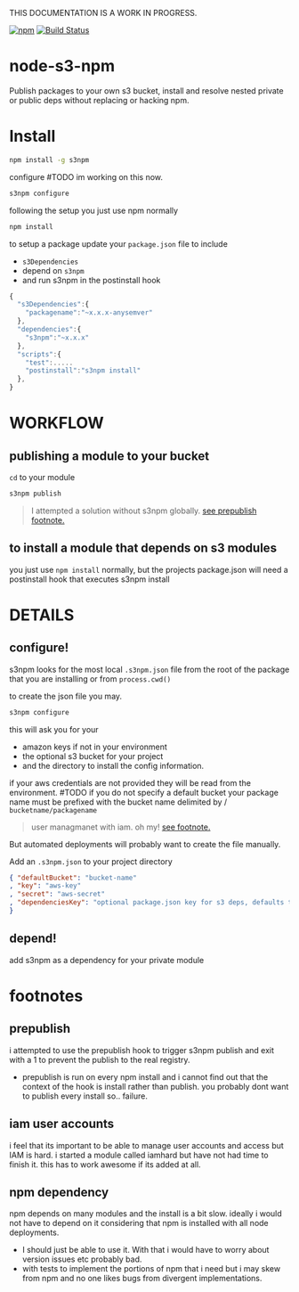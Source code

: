 THIS DOCUMENTATION IS A WORK IN PROGRESS.

[![npm](https://nodei.co/npm/s3npm.png)](https://nodei.co/npm/s3npm.png)
[![Build Status](https://travis-ci.org/soldair/node-s3-npm.png)](https://travis-ci.org/soldair/node-s3-npm)

node-s3-npm
===========

Publish packages to your own s3 bucket, install and resolve nested private or public deps without replacing or hacking npm.


Install
======

``` sh
npm install -g s3npm
```

configure #TODO im working on this now.

```sh
s3npm configure
```

following the setup you just use npm normally
```sh
npm install
```
to setup a package update your `package.json` file to include 
  - `s3Dependencies`
  - depend on `s3npm`
  - and run s3npm in the postinstall hook

```js
{
  "s3Dependencies":{
    "packagename":"~x.x.x-anysemver"
  },
  "dependencies":{
    "s3npm":"~x.x.x"
  },
  "scripts":{
    "test":.....
    "postinstall":"s3npm install"
  },
}
```

WORKFLOW
========

publishing a module to your bucket
----------------------------------

`cd` to your module
```sh
s3npm publish
````
> I attempted a solution without s3npm globally. <a href="#prepublish">see prepublish footnote.</a>

to install a module that depends on s3 modules
----------------------------------------------

you just use `npm install` normally, but the projects package.json will need a postinstall hook that executes s3npm install
 

DETAILS
=======

configure!
----------

s3npm looks for the most local `.s3npm.json` file from the root of the package that you are installing or from `process.cwd()`

to create the json file you may.

```sh
s3npm configure
```
this will ask you for your 
  - amazon keys if not in your environment 
  - the optional s3 bucket for your project 
  - and the directory to install the config information. 

if your aws credentials are not provided they will be read from the environment. #TODO 
if you do not specify a default bucket your package name must be prefixed with the bucket name delimited by / `bucketname/packagename`

> user managmanet with iam. oh my! <a href="#iam">see footnote.</a>

But automated deployments will probably want to create the file manually.

Add an `.s3npm.json` to your project directory
``` json
{ "defaultBucket": "bucket-name"
, "key": "aws-key"
, "secret": "aws-secret"
, "dependenciesKey": "optional package.json key for s3 deps, defaults to 's3Dependencies'"
}
```

depend!
-------

add s3npm as a dependency for your private module




footnotes
=========

<a name="prepublish"></a>
prepublish
----------
i attempted to use the prepublish hook to trigger s3npm publish and exit with a 1 to prevent the publish to the real registry.
  - prepublish is run on every npm install and i cannot find out that the context of the hook is install rather than publish. you probably dont want to publish every install so.. failure. 

<a name="iam"></a>
iam user accounts
-----------------
i feel that its important to be able to manage user accounts and access but IAM is hard. i started a module called iamhard but have not had time to finish it. this has to work awesome if its added at all.

<a name="npmdep"></a>
npm dependency
--------------
npm depends on many modules and the install is a bit slow. ideally i would not have to depend on it considering that npm is installed with all node deployments. 
- I should just be able to use it. With that i would have to worry about version issues etc probably bad. 
- with tests to implement the portions of npm that i need but i may skew from npm and no one likes bugs from divergent implementations.



